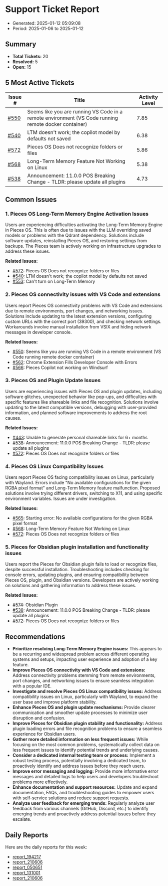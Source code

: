 # Support Ticket Report
- Generated: 2025-01-12 05:09:08
- Period: 2025-01-06 to 2025-01-12

## Summary
- **Total Tickets:** 20
- **Resolved:** 5
- **Open:** 15

## 5 Most Active Tickets
| Issue # | Title | Activity Level |
|---------|-------|----------------|
| [#550](https://github.com/pieces-app/support/issues/550) | Seems like you are running VS Code in a remote environment (VS Code running remote docker container) | 7.85 |
| [#540](https://github.com/pieces-app/support/issues/540) | LTM doesn't work; the copilot model by defaults not saved | 6.38 |
| [#572](https://github.com/pieces-app/support/issues/572) | Pieces OS Does not recognize folders or files | 5.86 |
| [#568](https://github.com/pieces-app/support/issues/568) | Long-Term Memory Feature Not Working on Linux | 5.38 |
| [#538](https://github.com/pieces-app/support/issues/538) | Announcement: 11.0.0 POS Breaking Change - TLDR: please update all plugins | 4.73 |

## Common Issues
### 1. Pieces OS Long-Term Memory Engine Activation Issues
Users are experiencing difficulties activating the Long-Term Memory Engine in Pieces OS. This is often due to issues with the LLM overriding saved models or problems with the Qdrant dependency. Solutions include software updates, reinstalling Pieces OS, and restoring settings from backups. The Pieces team is actively working on infrastructure upgrades to address these issues.

**Related Issues:**
- [#572](https://github.com/pieces-app/support/issues/572): Pieces OS Does not recognize folders or files
- [#540](https://github.com/pieces-app/support/issues/540): LTM doesn't work; the copilot model by defaults not saved
- [#553](https://github.com/pieces-app/support/issues/553): Can't turn on Long-Term Memory

### 2. Pieces OS connectivity issues with VS Code and extensions
Users report Pieces OS connectivity problems with VS Code and extensions due to remote environments, port changes, and networking issues. Solutions include updating to the latest extension versions, configuring custom URLs with the correct port (39300), and checking network settings. Workarounds involve manual installation from VSIX and hiding network messages in developer console.

**Related Issues:**
- [#550](https://github.com/pieces-app/support/issues/550): Seems like you are running VS Code in a remote environment (VS Code running remote docker container)
- [#562](https://github.com/pieces-app/support/issues/562): Chrome Extension Fills Developer Console with Errors
- [#566](https://github.com/pieces-app/support/issues/566): Pieces Copilot not working on Windsurf

### 3. Pieces OS and Plugin Update Issues
Users are experiencing issues with Pieces OS and plugin updates, including software glitches, unexpected behavior like pop-ups, and difficulties with specific features like shareable links and file recognition. Solutions involve updating to the latest compatible versions, debugging with user-provided information, and planned software improvements to address the root causes.

**Related Issues:**
- [#443](https://github.com/pieces-app/support/issues/443): Unable to generate personal shareable links for 6+ months
- [#538](https://github.com/pieces-app/support/issues/538): Announcement: 11.0.0 POS Breaking Change - TLDR: please update all plugins
- [#572](https://github.com/pieces-app/support/issues/572): Pieces OS Does not recognize folders or files

### 4. Pieces OS Linux Compatibility Issues
Users report Pieces OS facing compatibility issues on Linux, particularly with Wayland. Errors include "No available configurations for the given RGBA pixel format" and Long-Term Memory feature malfunction. Proposed solutions involve trying different drivers, switching to X11, and using specific environment variables. Issues are under investigation.

**Related Issues:**
- [#565](https://github.com/pieces-app/support/issues/565): Starting error: No available configurations for the given RGBA pixel format
- [#568](https://github.com/pieces-app/support/issues/568): Long-Term Memory Feature Not Working on Linux
- [#572](https://github.com/pieces-app/support/issues/572): Pieces OS Does not recognize folders or files

### 5. Pieces for Obsidian plugin installation and functionality issues
Users report the Pieces for Obsidian plugin fails to load or recognize files, despite successful installation.  Troubleshooting includes checking for console errors, updating plugins, and ensuring compatibility between Pieces OS, plugin, and Obsidian versions. Developers are actively working on solutions and gathering information to address these issues.

**Related Issues:**
- [#574](https://github.com/pieces-app/support/issues/574): Obsidian Plugin
- [#538](https://github.com/pieces-app/support/issues/538): Announcement: 11.0.0 POS Breaking Change - TLDR: please update all plugins
- [#572](https://github.com/pieces-app/support/issues/572): Pieces OS Does not recognize folders or files


## Recommendations
- **Prioritize resolving Long-Term Memory Engine issues:** This appears to be a recurring and widespread problem across different operating systems and setups, impacting user experience and adoption of a key feature.
- **Improve Pieces OS connectivity with VS Code and extensions:** Address connectivity problems stemming from remote environments, port changes, and networking issues to ensure seamless integration with a popular IDE.
- **Investigate and resolve Pieces OS Linux compatibility issues:** Address compatibility issues on Linux, particularly with Wayland, to expand the user base and improve platform stability.
- **Enhance Pieces OS and plugin update mechanisms:** Provide clearer communication and smoother update processes to minimize user disruption and confusion.
- **Improve Pieces for Obsidian plugin stability and functionality:** Address plugin loading errors and file recognition problems to ensure a seamless experience for Obsidian users.
- **Gather more detailed information on less frequent issues:** While focusing on the most common problems, systematically collect data on less frequent issues to identify potential trends and underlying causes.
- **Consider a dedicated internal testing team or process:** Implement a robust testing process, potentially involving a dedicated team, to proactively identify and address issues before they reach users.
- **Improve error messaging and logging:** Provide more informative error messages and detailed logs to help users and developers troubleshoot problems more effectively.
- **Enhance documentation and support resources:** Update and expand documentation, FAQs, and troubleshooting guides to empower users with self-service solutions and reduce support requests.
- **Analyze user feedback for emerging trends:** Regularly analyze user feedback from various channels (GitHub, Discord, etc.) to identify emerging trends and proactively address potential issues before they escalate.

## Daily Reports
Here are the daily reports for this week:

- [report_194217](daily/2025-01-09/report_194217.md)
- [report_210606](daily/2025-01-09/report_210606.md)
- [report_050651](daily/2025-01-10/report_050651.md)
- [report_131001](daily/2025-01-10/report_131001.md)
- [report_210606](daily/2025-01-10/report_210606.md)
